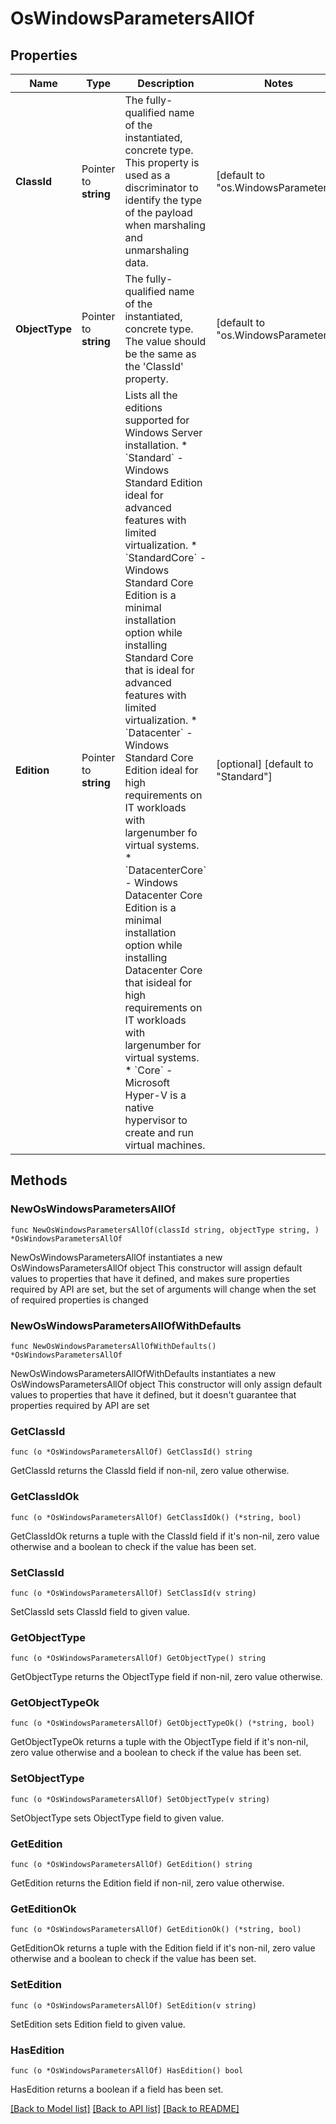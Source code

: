 # OsWindowsParametersAllOf

## Properties

Name | Type | Description | Notes
------------ | ------------- | ------------- | -------------
**ClassId** | Pointer to **string** | The fully-qualified name of the instantiated, concrete type. This property is used as a discriminator to identify the type of the payload when marshaling and unmarshaling data. | [default to "os.WindowsParameters"]
**ObjectType** | Pointer to **string** | The fully-qualified name of the instantiated, concrete type. The value should be the same as the &#39;ClassId&#39; property. | [default to "os.WindowsParameters"]
**Edition** | Pointer to **string** | Lists all the editions supported for Windows Server installation. * &#x60;Standard&#x60; - Windows Standard Edition ideal for advanced features with limited virtualization. * &#x60;StandardCore&#x60; - Windows Standard Core Edition is a minimal installation option while installing Standard Core that is ideal for advanced features with limited virtualization. * &#x60;Datacenter&#x60; - Windows Standard Core Edition ideal for high requirements on IT workloads with largenumber fo virtual systems. * &#x60;DatacenterCore&#x60; - Windows Datacenter Core Edition is a minimal installation option while installing Datacenter Core that isideal for high requirements on IT workloads with largenumber for virtual systems. * &#x60;Core&#x60; - Microsoft Hyper-V is a native hypervisor to create and run virtual machines. | [optional] [default to "Standard"]

## Methods

### NewOsWindowsParametersAllOf

`func NewOsWindowsParametersAllOf(classId string, objectType string, ) *OsWindowsParametersAllOf`

NewOsWindowsParametersAllOf instantiates a new OsWindowsParametersAllOf object
This constructor will assign default values to properties that have it defined,
and makes sure properties required by API are set, but the set of arguments
will change when the set of required properties is changed

### NewOsWindowsParametersAllOfWithDefaults

`func NewOsWindowsParametersAllOfWithDefaults() *OsWindowsParametersAllOf`

NewOsWindowsParametersAllOfWithDefaults instantiates a new OsWindowsParametersAllOf object
This constructor will only assign default values to properties that have it defined,
but it doesn't guarantee that properties required by API are set

### GetClassId

`func (o *OsWindowsParametersAllOf) GetClassId() string`

GetClassId returns the ClassId field if non-nil, zero value otherwise.

### GetClassIdOk

`func (o *OsWindowsParametersAllOf) GetClassIdOk() (*string, bool)`

GetClassIdOk returns a tuple with the ClassId field if it's non-nil, zero value otherwise
and a boolean to check if the value has been set.

### SetClassId

`func (o *OsWindowsParametersAllOf) SetClassId(v string)`

SetClassId sets ClassId field to given value.


### GetObjectType

`func (o *OsWindowsParametersAllOf) GetObjectType() string`

GetObjectType returns the ObjectType field if non-nil, zero value otherwise.

### GetObjectTypeOk

`func (o *OsWindowsParametersAllOf) GetObjectTypeOk() (*string, bool)`

GetObjectTypeOk returns a tuple with the ObjectType field if it's non-nil, zero value otherwise
and a boolean to check if the value has been set.

### SetObjectType

`func (o *OsWindowsParametersAllOf) SetObjectType(v string)`

SetObjectType sets ObjectType field to given value.


### GetEdition

`func (o *OsWindowsParametersAllOf) GetEdition() string`

GetEdition returns the Edition field if non-nil, zero value otherwise.

### GetEditionOk

`func (o *OsWindowsParametersAllOf) GetEditionOk() (*string, bool)`

GetEditionOk returns a tuple with the Edition field if it's non-nil, zero value otherwise
and a boolean to check if the value has been set.

### SetEdition

`func (o *OsWindowsParametersAllOf) SetEdition(v string)`

SetEdition sets Edition field to given value.

### HasEdition

`func (o *OsWindowsParametersAllOf) HasEdition() bool`

HasEdition returns a boolean if a field has been set.


[[Back to Model list]](../README.md#documentation-for-models) [[Back to API list]](../README.md#documentation-for-api-endpoints) [[Back to README]](../README.md)


